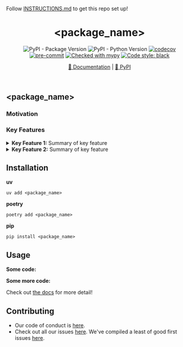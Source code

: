 Follow [INSTRUCTIONS.md](INSTRUCTIONS.md) to get this repo set up!

<div align="center">

# <package_name>  <!---Add an emoji too!-->

<!---Brief summary here-->

<!---Include badges, some examples are already listed-->

![PyPI - Package Version](https://img.shields.io/pypi/v/<package_name>.svg)
![PyPI - Python Version](https://img.shields.io/pypi/pyversions/<package_name>)
[![codecov](https://codecov.io/gh/tenyo-app/pydomprob/graph/badge.svg?token=C0BO1ZP0DK)](https://codecov.io/gh/<owner_name>/<package_name>)
[![pre-commit](https://img.shields.io/badge/pre--commit-enabled-brightgreen?logo=pre-commit&logoColor=white)](https://github.com/pre-commit/pre-commit)
[![Checked with mypy](http://www.mypy-lang.org/static/mypy_badge.svg)](http://mypy-lang.org/)
[![Code style: black](https://img.shields.io/badge/code%20style-black-000000.svg)](https://github.com/psf/black)

<!---Add some useful links-->

[📄 Documentation](https://<package_name>.readthedocs.io/en/latest/) | [🐍 PyPI](https://pypi.org/project/<package_name>/)

&nbsp;

</div>

## <package_name>  <!---Add an emoji too!-->

<!---Brief description of project-->

### Motivation

<!---Add details on the problem you're trying to solve-->

### Key Features

<details>
    <summary>
        <strong>Key Feature 1:</strong> Summary of key feature
    </summary><br>

> <!---Add details on key feature-->
> 
</details>

<details>
    <summary>
        <strong>Key Feature 2:</strong> Summary of key feature
    </summary><br>

> <!---Add details on key feature-->
> 
</details>

## Installation

**uv**

```shell
uv add <package_name>
```

**poetry**

```shell
poetry add <package_name>
```

**pip**

```shell
pip install <package_name>
```

## Usage

**Some code:**

<!---Add some example code-->

**Some more code:**

<!---Add some more example code-->

Check out [the docs](https://<package_name>.readthedocs.io/en/latest/) for more detail!

## Contributing

- Our code of conduct is [here](https://github.com/<owner_name>/<repo_name>?tab=coc-ov-file).
- Check out all our issues [here](https://github.com/<owner_name>/<repo_name>/issues). We've compiled a least of good first issues [here](https://github.com/<owner_name>/<repo_name>/issues?q=is%3Aissue%20state%3Aopen%20label%3A%22good%20first%20issue%22).
